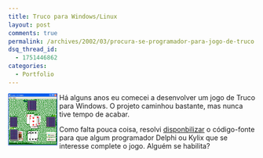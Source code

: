 ```yaml
---
title: Truco para Windows/Linux
layout: post
comments: true
permalink: /archives/2002/03/procura-se-programador-para-jogo-de-truco.html/
dsq_thread_id:
  - 1751446862
categories:
  - Portfolio
---
```

<img style="margin-right: 4px; margin-bottom:4px; float: left;" src="/img/blig/truco.gif" alt="" width="100" height="106" />Há alguns anos eu comecei a desenvolver um jogo de Truco para Windows. O projeto caminhou bastante, mas nunca tive tempo de acabar.

Como falta pouca coisa, resolvi [disponbilizar][1] o código-fonte para que algum programador Delphi ou Kylix que se interesse complete o jogo. Alguém se habilita?

 [1]: /download/Truco0.3Alpha.zip
